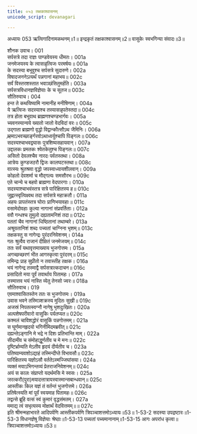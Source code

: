 ```yaml
---
title: ०५३ तक्षकाश्वासनम्
unicode_script: devanagari

---
```

अध्यायः 053
ऋत्विगादिनामकथनम्॥1॥ इन्द्रकृतं तक्षकाश्वासनम्॥2॥ वासुकेः स्वभगिन्या संवादः॥3॥ 

शौनक उवाच। 	001  
सर्पसत्रे तदा राज्ञः पाण्डवेयस्य धीमतः।	001a  
जनमेजयस्य के त्वासन्नृत्विजः परमर्षयः॥	001a  
के सदस्या बभूवुश्च सर्पसत्रे सुदारुणे।	002a  
विषादजननेऽत्यर्थं पन्नगानां महाभय॥	002c  
सर्वं विस्तरशस्तात भवाञ्छंसितुमर्हति।	003a  
सर्पसत्रविधानज्ञविज्ञेयाः के च सूतज॥	003c  
सौतिरुवाच। 	004  
हन्त ते कथयिष्यामि नामानीह मनीषिणाम्।	004a  
ये ऋत्विजः सदस्याश्च तस्यासन्नृपतेस्तदा॥	004c  
तत्र होता बभूवाथ ब्राह्मणश्चण्डभार्गवः।	005a  
च्यवनस्यान्वये ख्यातो जातो वेदविदां वरः॥	005c  
उद्गाता ब्राह्मणो वृद्धो विद्वान्कौत्सौऽथ जैमिनिः।	006a  
ब्र्हमाऽभवच्छार्ङ्गरवोऽथाध्वर्युश्चापि पिङ्गलः॥	006c  
सदस्यश्चाभवद्व्यासः पुत्रशिष्यसहायवान्।	007a  
उद्दालकः प्रमतकः श्वेतकेतुश्च पिङ्गलः॥	007c  
असितो देवलश्चैव नारदः पर्वतस्तथा।	008a  
आत्रेयः कुण्डजठरौ द्विजः कालघटस्तथा॥	008c  
वात्स्यः श्रुतश्रवा वृद्धो जपस्वाध्यायशीलवान्।	009a  
कोहलो देवशर्मा च मौद्गल्यः समसौरभः॥	009c  
एते चान्ये च बहवो ब्राह्मणा वेदपारगाः।	010a  
सदस्याश्चाभवंस्तत्र सत्रे पारिक्षितस्य ह॥	010c  
जुह्वत्स्वृत्विक्ष्वथ तदा सर्पसत्रे महाक्रतौ।	011a  
अहयः प्रापतंस्तत्र घोराः प्राणिभयावहाः॥	011c  
वसामेदोवहाः कुल्या नागानां संप्रवर्तिताः।	012a  
ववौ गन्धश्च तुमुलो दह्यतामनिशं तदा॥	012c  
पततां चैव नागानां धिष्ठितानां तथाम्बरे।	013a  
अश्रूयतानिशं शब्दः पच्यतां चाग्निना भृशम्॥	013c  
तक्षकस्तु स नागेन्द्रः पुरंदरनिवेशनम्।	014a  
गतः श्रुत्वैव राजानं दीक्षितं जनमेजयम्॥	014c  
ततः सर्वं यथावृत्तमाख्याय भुजगोत्तमः।	015a  
अगच्छच्छरणं भीत आगस्कृत्वा पुरंदरम्॥	015c  
तमिन्द्रः प्राह सुप्रीतो न तवास्तीह तक्षक।	016a  
भयं नागेन्द्र तस्माद्वै सर्पसत्रात्कदाचन॥	016c  
प्रसादितो मया पूर्वं तवार्थाय पितामहः।	017a  
तस्मात्तव भयं नास्ति व्येतु तेनसो ज्वरः॥	018a  
सौतिरुवाच। 	019  
एवमाश्वासितस्तेन ततः स भुजगोत्तमः।	019a  
उवास भवने तस्मिञ्शक्रस्य मुदितः सुखी॥	019c  
अजस्रं निपतत्स्वग्नौ नागेषु भृशदुःखितः।	020a  
अल्पशेषपरीवारो वासुकिः पर्यतप्यत॥	020c  
कश्मलं चाविशद्धोरं वासुकिं पन्नगोत्तमम्।	021a  
स घूर्णमानहृदयो भगिनीमिदमब्रवीत्॥	021c  
दह्यन्तेऽङ्गानि मे भद्रे न दिशः प्रतिभान्ति माम्।	022a  
सीदामीव च संमोहाद्धूर्णतीव च मे मनः॥	022c  
दृष्टिर्भ्राम्यति मेऽतीव हृदयं दीर्यतीव च।	023a  
पतिष्याम्यवशोऽद्याहं तस्मिन्दीप्ते विभावसौ॥	023c  
पारिक्षितस्य यज्ञोऽसौ वर्ततेऽस्मज्जिघांसया।	024a  
व्यक्तं मयाऽभिगन्तव्यं प्रेतराजनिवेशनम्॥	024c  
अयं स कालः संप्राप्तो यदर्थमसि मे स्वसः।	025a  
जरत्करौ(पुरा)मयादत्तात्रायस्वास्मान्सबान्धवान्॥	025c  
आस्तीकः किल यज्ञं तं वर्तन्तं भुजगोत्तमे।	026a  
प्रतिषेत्स्यति मां पूर्वं स्वयमाह पितामहः॥	026c  
तद्वत्से ब्रूहि वत्सं स्वं कुमारं वृद्धसंमतम्।	027a  
ममाद्य त्वं सभृत्यस्य मोक्षार्थं वेदवित्तमम्॥॥	027c  
इति श्रीमन्महाभारते आदिपर्वणि आस्तीकपर्वणि त्रिपञ्चाशत्तमोऽध्यायः॥53॥ 
1-53-2 सदस्या उपद्रष्टारः॥1-53-3 विधानज्ञेषु विज्ञेयाः श्रेष्ठाः॥1-53-13 पच्यतां पच्यमानानाम्॥1-53-15 आगः अपरांध कृत्वा॥ त्रिपञ्चाशत्तमोऽध्यायः॥53॥